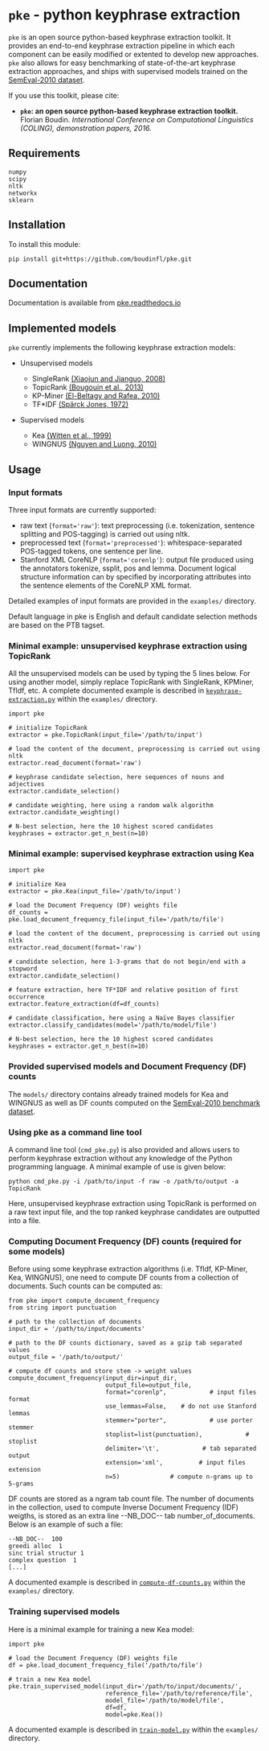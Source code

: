 # `pke` - python keyphrase extraction

`pke` is an open source python-based keyphrase extraction toolkit. It provides
an end-to-end keyphrase extraction pipeline in which each component can be
easily modified or extented to develop new approaches. `pke` also allows for 
easy benchmarking of state-of-the-art keyphrase extraction approaches, and 
ships with supervised models trained on the [SemEval-2010 dataset][8].

If you use this toolkit, please cite:

 - **`pke`: an open source python-based keyphrase extraction toolkit.** Florian
   Boudin. *International Conference on Computational Linguistics (COLING), 
   demonstration papers, 2016.*

## Requirements

    numpy
    scipy
    nltk
    networkx
    sklearn

## Installation

To install this module:

    pip install git+https://github.com/boudinfl/pke.git

## Documentation

Documentation is available from [pke.readthedocs.io](pke.readthedocs.io)

## Implemented models

`pke` currently implements the following keyphrase extraction models:

- Unsupervised models
  - SingleRank [(Xiaojun and Jianguo, 2008)][1]
  - TopicRank [(Bougouin et al., 2013)][2]
  - KP-Miner [(El-Beltagy and Rafea, 2010)][3]
  - TF*IDF [(Spärck Jones, 1972)][4]

- Supervised models
  - Kea [(Witten et al., 1999)][5]
  - WINGNUS [(Nguyen and Luong, 2010)][6]

## Usage

### Input formats

Three input formats are currently supported:
  - raw text (`format='raw'`): text preprocessing (i.e. tokenization, sentence
    splitting and POS-tagging) is carried out using nltk.
  - preprocessed text (`format='preprocessed'`): whitespace-separated POS-tagged
    tokens, one sentence per line.
  - Stanford XML CoreNLP (`format='corenlp'`): output file produced using the
    annotators tokenize, ssplit, pos and lemma. Document logical structure
    information can by specified by incorporating attributes into the sentence
    elements of the CoreNLP XML format.

Detailed examples of input formats are provided in the `examples/` directory.

Default language in pke is English and default candidate selection methods are
based on the PTB tagset.

### Minimal example: unsupervised keyphrase extraction using TopicRank

All the unsupervised models can be used by typing the 5 lines below. For using
another model, simply replace TopicRank with SingleRank, KPMiner, TfIdf, etc.
A complete documented example is described in [`keyphrase-extraction.py`][7]
within the `examples/` directory.

    import pke

    # initialize TopicRank
    extractor = pke.TopicRank(input_file='/path/to/input')

    # load the content of the document, preprocessing is carried out using nltk
    extractor.read_document(format='raw')

    # keyphrase candidate selection, here sequences of nouns and adjectives
    extractor.candidate_selection()

    # candidate weighting, here using a random walk algorithm
    extractor.candidate_weighting()

    # N-best selection, here the 10 highest scored candidates
    keyphrases = extractor.get_n_best(n=10)


### Minimal example: supervised keyphrase extraction using Kea

    import pke

    # initialize Kea
    extractor = pke.Kea(input_file='/path/to/input')

    # load the Document Frequency (DF) weights file
    df_counts = pke.load_document_frequency_file(input_file='/path/to/file')

    # load the content of the document, preprocessing is carried out using nltk
    extractor.read_document(format='raw')

    # candidate selection, here 1-3-grams that do not begin/end with a stopword
    extractor.candidate_selection()

    # feature extraction, here TF*IDF and relative position of first occurrence
    extractor.feature_extraction(df=df_counts)

    # candidate classification, here using a Naïve Bayes classifier
    extractor.classify_candidates(model='/path/to/model/file')

    # N-best selection, here the 10 highest scored candidates
    keyphrases = extractor.get_n_best(n=10)

### Provided supervised models and Document Frequency (DF) counts

The `models/` directory contains already trained models for Kea and WINGNUS as
well as DF counts computed on the [SemEval-2010 benchmark dataset][8].

### Using pke as a command line tool

A command line tool (`cmd_pke.py`) is also provided and allows users to perform 
keyphrase extraction without any knowledge of the Python programming language. A
minimal example of use is given below:

    python cmd_pke.py -i /path/to/input -f raw -o /path/to/output -a TopicRank

Here, unsupervised keyphrase extraction using TopicRank is performed on a raw
text input file, and the top ranked keyphrase candidates are outputted into a
file.

### Computing Document Frequency (DF) counts (required for some models)

Before using some keyphrase extraction algorithms (i.e. TfIdf, KP-Miner, Kea,
WINGNUS), one need to compute DF counts from a collection of documents. Such
counts can be computed as:

    from pke import compute_document_frequency
    from string import punctuation

    # path to the collection of documents
    input_dir = '/path/to/input/documents'

    # path to the DF counts dictionary, saved as a gzip tab separated values
    output_file = '/path/to/output/'

    # compute df counts and store stem -> weight values
    compute_document_frequency(input_dir=input_dir,
                               output_file=output_file,
                               format="corenlp",            # input files format
                               use_lemmas=False,    # do not use Stanford lemmas
                               stemmer="porter",            # use porter stemmer
                               stoplist=list(punctuation),            # stoplist
                               delimiter='\t',            # tab separated output
                               extension='xml',          # input files extension
                               n=5)              # compute n-grams up to 5-grams

DF counts are stored as a ngram tab count file. The number of documents in the
collection, used to compute Inverse Document Frequency (IDF) weigths, is stored
as an extra line --NB_DOC-- tab number_of_documents. Below is an example of such
a file:

    --NB_DOC--  100
    greedi alloc  1
    sinc trial structur 1
    complex question  1
    [...]

A documented example is described in [`compute-df-counts.py`][9] within the
`examples/` directory.

### Training supervised models

Here is a minimal example for training a new Kea model:

    import pke

    # load the Document Frequency (DF) weights file
    df = pke.load_document_frequency_file('/path/to/file')

    # train a new Kea model
    pke.train_supervised_model(input_dir='/path/to/input/documents/',
                               reference_file='/path/to/reference/file',
                               model_file='/path/to/model/file',
                               df=df,
                               model=pke.Kea())

A documented example is described in [`train-model.py`][10] within the
`examples/` directory.


[1]: http://aclweb.org/anthology/C08-1122.pdf
[2]: http://aclweb.org/anthology/I13-1062.pdf
[3]: http://aclweb.org/anthology/S10-1041.pdf
[4]: https://www.cl.cam.ac.uk/archive/ksj21/ksjdigipapers/jdoc72.pdf
[5]: http://arxiv.org/ftp/cs/papers/9902/9902007.pdf
[6]: http://aclweb.org/anthology/S10-1035.pdf
[7]: https://github.com/boudinfl/pke/blob/master/examples/keyphrase-extraction.py
[8]: http://aclweb.org/anthology/S10-1004.pdf
[9]: https://github.com/boudinfl/pke/blob/master/examples/compute-df-counts.py
[10]: https://github.com/boudinfl/pke/blob/master/examples/train-model.py

